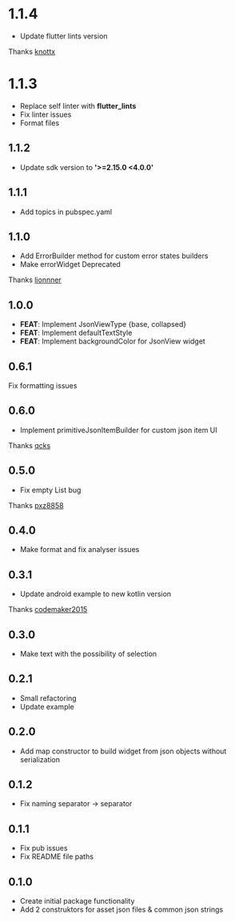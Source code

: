 # 1.1.4
- Update flutter lints version

Thanks [knottx](https://github.com/knottx)

# 1.1.3
- Replace self linter with **flutter_lints**
- Fix linter issues
- Format files

## 1.1.2
- Update sdk version to **'>=2.15.0 <4.0.0'**

## 1.1.1
- Add topics in pubspec.yaml

## 1.1.0

- Add ErrorBuilder method for custom error states builders
- Make errorWidget Deprecated

Thanks [lionnner](https://github.com/lionnner)

## 1.0.0

- **FEAT**: Implement JsonViewType {base, collapsed}
- **FEAT**: Implement defaultTextStyle
- **FEAT**: Implement backgroundColor for JsonView widget

## 0.6.1

Fix formatting issues

## 0.6.0

* Implement primitiveJsonItemBuilder for custom json item UI

Thanks [qcks](https://github.com/qcks)


## 0.5.0

* Fix empty List bug

Thanks [pxz8858](https://github.com/pxz8858)

## 0.4.0

* Make format and fix analyser issues

## 0.3.1

* Update android example to new kotlin version

Thanks [codemaker2015](https://github.com/codemaker2015)
## 0.3.0

* Make text with the possibility of selection

## 0.2.1

* Small refactoring
* Update example

## 0.2.0

* Add map constructor to build widget from json objects without serialization

## 0.1.2

* Fix naming separator -> separator

## 0.1.1

* Fix pub issues
* Fix README file paths

## 0.1.0

* Create initial package functionality
* Add 2 construktors for asset json files & common json strings
